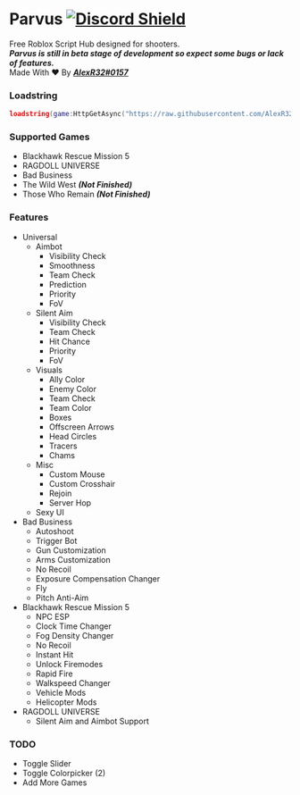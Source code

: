 # Parvus [![Discord Shield](https://discordapp.com/api/guilds/958056630321303602/widget.png)](https://discord.gg/sYqDpbPYb7)
Free Roblox Script Hub designed for shooters.  
***Parvus is still in beta stage of development so expect some bugs or lack of features.***  
Made With ❤️ By ***[AlexR32#0157](https://discord.com/users/679661473261551634)***

### Loadstring
```lua
loadstring(game:HttpGetAsync("https://raw.githubusercontent.com/AlexR32/Parvus/main/Loader.lua"))("Parvus hitting p!")
```
### Supported Games
- Blackhawk Rescue Mission 5
- RAGDOLL UNIVERSE
- Bad Business
- The Wild West ***(Not Finished)***
- Those Who Remain ***(Not Finished)***
### Features
- Universal
  - Aimbot
    - Visibility Check
    - Smoothness
    - Team Check
    - Prediction
    - Priority
    - FoV
  - Silent Aim
    - Visibility Check
    - Team Check
    - Hit Chance
    - Priority
    - FoV
  - Visuals
    - Ally Color
    - Enemy Color
    - Team Check
    - Team Color
    - Boxes
    - Offscreen Arrows
    - Head Circles
    - Tracers
    - Chams
  - Misc
    - Custom Mouse
    - Custom Crosshair
    - Rejoin
    - Server Hop
  - Sexy UI
- Bad Business
  - Autoshoot
  - Trigger Bot
  - Gun Customization
  - Arms Customization
  - No Recoil
  - Exposure Compensation Changer
  - Fly
  - Pitch Anti-Aim
- Blackhawk Rescue Mission 5
  - NPC ESP
  - Clock Time Changer
  - Fog Density Changer
  - No Recoil
  - Instant Hit
  - Unlock Firemodes
  - Rapid Fire
  - Walkspeed Changer
  - Vehicle Mods
  - Helicopter Mods
- RAGDOLL UNIVERSE
  - Silent Aim and Aimbot Support
### TODO
- Toggle Slider
- Toggle Colorpicker (2)
- Add More Games
